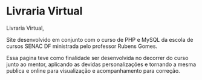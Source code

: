 # Livraria Virtual

Livraria Virtual,

Site desenvolvido em conjunto com o curso de PHP e MySQL da escola de cursos SENAC DF ministrada pelo professor Rubens Gomes. 

Essa pagina teve como finalidade ser desenvolvida no decorrer do curso junto ao mentor, aplicando as devidas personalizações e tornando a mesma publica e online para visualização e acompanhamento para correção. 

